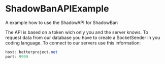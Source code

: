 # ShadowBanAPIExample
A example how to use the ShadowAPI for ShadowBan

The API is based on a token wich only you and the server knows.
To request data from our database you have to create a SocketSender in you coding language.
To connect to our servers use this information:
```java
host: betterproject.net
port: 9999
```

